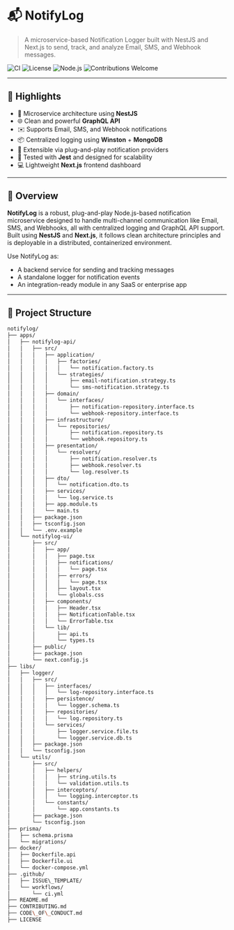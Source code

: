 # 📬 NotifyLog

> A microservice-based Notification Logger built with NestJS and Next.js to send, track, and analyze Email, SMS, and Webhook messages.

![CI](https://img.shields.io/github/actions/workflow/status/yourusername/notifylog/ci.yml?branch=main)
![License](https://img.shields.io/github/license/yourusername/notifylog)
![Node.js](https://img.shields.io/badge/node-%3E=18.x-green)
![Contributions Welcome](https://img.shields.io/badge/contributions-welcome-brightgreen.svg)

---

## 🌟 Highlights

- 🚀 Microservice architecture using **NestJS**
- 🌐 Clean and powerful **GraphQL API**
- ✉️ Supports Email, SMS, and Webhook notifications
- 📦 Centralized logging using **Winston** + **MongoDB**
- 🎯 Extensible via plug-and-play notification providers
- 🧪 Tested with **Jest** and designed for scalability
- 💻 Lightweight **Next.js** frontend dashboard

---

## 📖 Overview

**NotifyLog** is a robust, plug-and-play Node.js-based notification microservice designed to handle multi-channel communication like Email, SMS, and Webhooks, all with centralized logging and GraphQL API support. Built using **NestJS** and **Next.js**, it follows clean architecture principles and is deployable in a distributed, containerized environment.

Use NotifyLog as:
- A backend service for sending and tracking messages
- A standalone logger for notification events
- An integration-ready module in any SaaS or enterprise app

---

## 📂 Project Structure

```bash
notifylog/
├── apps/
│   ├── notifylog-api/
│   │   ├── src/
│   │   │   ├── application/
│   │   │   │   ├── factories/
│   │   │   │   │   └── notification.factory.ts
│   │   │   │   └── strategies/
│   │   │   │       ├── email-notification.strategy.ts
│   │   │   │       └── sms-notification.strategy.ts
│   │   │   ├── domain/
│   │   │   │   └── interfaces/
│   │   │   │       ├── notification-repository.interface.ts
│   │   │   │       └── webhook-repository.interface.ts
│   │   │   ├── infrastructure/
│   │   │   │   └── repositories/
│   │   │   │       ├── notification.repository.ts
│   │   │   │       └── webhook.repository.ts
│   │   │   ├── presentation/
│   │   │   │   └── resolvers/
│   │   │   │       ├── notification.resolver.ts
│   │   │   │       ├── webhook.resolver.ts
│   │   │   │       └── log.resolver.ts
│   │   │   ├── dto/
│   │   │   │   └── notification.dto.ts
│   │   │   ├── services/
│   │   │   │   └── log.service.ts
│   │   │   ├── app.module.ts
│   │   │   └── main.ts
│   │   ├── package.json
│   │   ├── tsconfig.json
│   │   └── .env.example
│   └── notifylog-ui/
│       ├── src/
│       │   ├── app/
│       │   │   ├── page.tsx
│       │   │   ├── notifications/
│       │   │   │   └── page.tsx
│       │   │   ├── errors/
│       │   │   │   └── page.tsx
│       │   │   ├── layout.tsx
│       │   │   └── globals.css
│       │   ├── components/
│       │   │   ├── Header.tsx
│       │   │   ├── NotificationTable.tsx
│       │   │   └── ErrorTable.tsx
│       │   └── lib/
│       │       ├── api.ts
│       │       └── types.ts
│       ├── public/
│       ├── package.json
│       └── next.config.js
├── libs/
│   ├── logger/
│   │   ├── src/
│   │   │   ├── interfaces/
│   │   │   │   └── log-repository.interface.ts
│   │   │   ├── persistence/
│   │   │   │   └── logger.schema.ts
│   │   │   ├── repositories/
│   │   │   │   └── log.repository.ts
│   │   │   └── services/
│   │   │       ├── logger.service.file.ts
│   │   │       └── logger.service.db.ts
│   │   ├── package.json
│   │   └── tsconfig.json
│   └── utils/
│       ├── src/
│       │   ├── helpers/
│       │   │   ├── string.utils.ts
│       │   │   └── validation.utils.ts
│       │   ├── interceptors/
│       │   │   └── logging.interceptor.ts
│       │   └── constants/
│       │       └── app.constants.ts
│       ├── package.json
│       └── tsconfig.json
├── prisma/
│   ├── schema.prisma
│   └── migrations/
├── docker/
│   ├── Dockerfile.api
│   ├── Dockerfile.ui
│   └── docker-compose.yml
├── .github/
│   ├── ISSUE\_TEMPLATE/
│   └── workflows/
│       └── ci.yml
├── README.md
├── CONTRIBUTING.md
├── CODE\_OF\_CONDUCT.md
├── LICENSE
